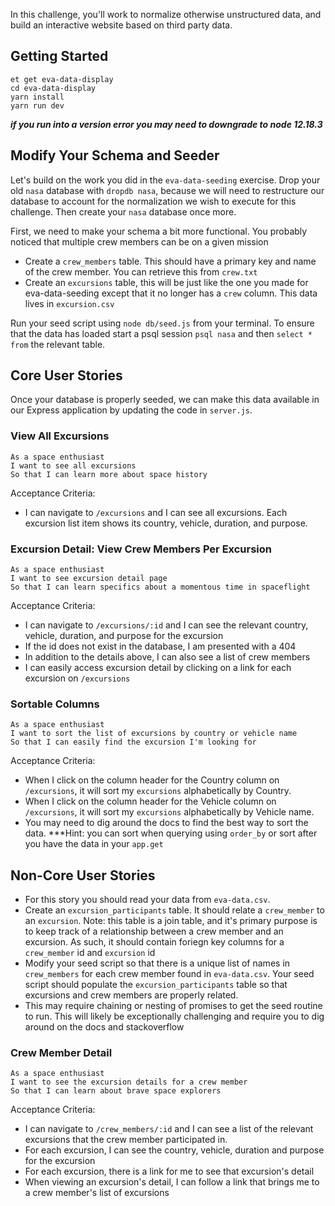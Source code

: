 In this challenge, you'll work to normalize otherwise unstructured data, and build an interactive website based on third party data.

## Getting Started

```no-highlight
et get eva-data-display
cd eva-data-display
yarn install
yarn run dev
```

***if you run into a version error you may need to downgrade to node 12.18.3***

## Modify Your Schema and Seeder

Let's build on the work you did in the `eva-data-seeding` exercise. Drop your old `nasa` database with `dropdb nasa`, because we will need to restructure our database to account for the normalization we wish to execute for this challenge. Then create your `nasa` database once more.

First, we need to make your schema a bit more functional. You probably noticed that multiple crew members can be on a given mission

- Create a `crew_members` table. This should have a primary key and name of the crew member. You can retrieve this from `crew.txt`
- Create an `excursions` table, this will be just like the one you made for eva-data-seeding except that it no longer has a `crew` column. This data lives in `excursion.csv`

Run your seed script using `node db/seed.js` from your terminal. To ensure that the data has loaded start a psql session `psql nasa` and then `select * from` the relevant table.

## Core User Stories

Once your database is properly seeded, we can make this data available in our Express application by updating the code in `server.js`.

### View All Excursions

```no-highlight
As a space enthusiast
I want to see all excursions
So that I can learn more about space history
```

Acceptance Criteria:

- I can navigate to `/excursions` and I can see all excursions. Each excursion list item shows its country, vehicle, duration, and purpose.

### Excursion Detail: View Crew Members Per Excursion

```no-highlight
As a space enthusiast
I want to see excursion detail page
So that I can learn specifics about a momentous time in spaceflight
```

Acceptance Criteria:

- I can navigate to `/excursions/:id` and I can see the relevant country, vehicle, duration, and purpose for the excursion
- If the id does not exist in the database, I am presented with a 404
- In addition to the details above, I can also see a list of crew members
- I can easily access excursion detail by clicking on a link for each excursion on `/excursions`

### Sortable Columns

```no-highlight
As a space enthusiast
I want to sort the list of excursions by country or vehicle name
So that I can easily find the excursion I'm looking for
```

Acceptance Criteria:

- When I click on the column header for the Country column on `/excursions`, it will sort my `excursions` alphabetically by Country.
- When I click on the column header for the Vehicle column on `/excursions`, it will sort my `excursions` alphabetically by Vehicle name.
- You may need to dig around the docs to find the best way to sort the data. ***Hint: you can sort when querying using `order_by` or sort after you have the data in your `app.get`

## Non-Core User Stories

- For this story you should read your data from `eva-data.csv`.
- Create an `excursion_participants` table. It should relate a `crew_member` to an `excursion`. Note: this table is a join table, and it's primary purpose is to keep track of a relationship between a crew member and an excursion. As such, it should contain foriegn key  columns for a `crew_member` id and `excursion` id
- Modify your seed script so that there is a unique list of names in `crew_members` for each crew member found in `eva-data.csv`. Your seed script should populate the `excursion_participants` table so that excursions and crew members are properly related.
- This may require chaining or nesting of promises to get the seed routine to run. This will likely be exceptionally challenging and require you to dig around on the docs and stackoverflow

### Crew Member Detail

```no-highlight
As a space enthusiast
I want to see the excursion details for a crew member
So that I can learn about brave space explorers
```

Acceptance Criteria:

- I can navigate to `/crew_members/:id` and I can see a list of the relevant excursions that the crew member participated in.
- For each excursion, I can see the country, vehicle, duration and purpose for the excursion
- For each excursion, there is a link for me to see that excursion's detail
- When viewing an excursion's detail, I can follow a link that brings me to a crew member's list of excursions
